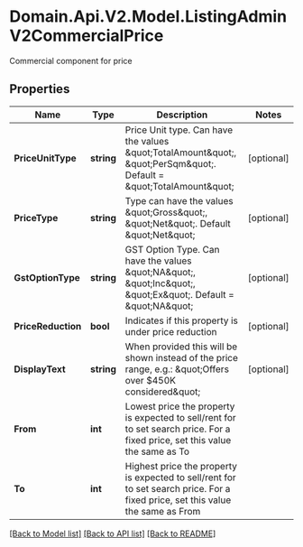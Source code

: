 # Domain.Api.V2.Model.ListingAdminV2CommercialPrice
Commercial component for price
## Properties

Name | Type | Description | Notes
------------ | ------------- | ------------- | -------------
**PriceUnitType** | **string** | Price Unit type. Can have the values \&quot;TotalAmount\&quot;, \&quot;PerSqm\&quot;. Default &#x3D; \&quot;TotalAmount\&quot; | [optional] 
**PriceType** | **string** | Type can have the values \&quot;Gross\&quot;, \&quot;Net\&quot;. Default \&quot;Net\&quot; | [optional] 
**GstOptionType** | **string** | GST Option Type. Can have the values \&quot;NA\&quot;, \&quot;Inc\&quot;, \&quot;Ex\&quot;. Default &#x3D; \&quot;NA\&quot; | [optional] 
**PriceReduction** | **bool** | Indicates if this property is under price reduction | [optional] 
**DisplayText** | **string** | When provided this will be shown instead of the price range, e.g.: \&quot;Offers over $450K considered\&quot; | [optional] 
**From** | **int** | Lowest price the property is expected to sell/rent for to set search price. For a fixed price, set this value the same as To | 
**To** | **int** | Highest price the property is expected to sell/rent for to set search price.   For a fixed price, set this value the same as From | 

[[Back to Model list]](../README.md#documentation-for-models) [[Back to API list]](../README.md#documentation-for-api-endpoints) [[Back to README]](../README.md)

